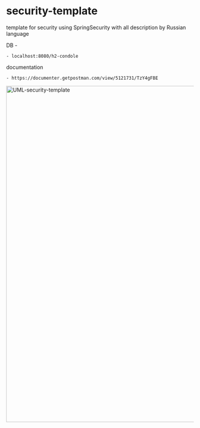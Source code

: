 # security-template
template for security using SpringSecurity with all description by Russian language

DB -

    - localhost:8080/h2-condole

documentation

    - https://documenter.getpostman.com/view/5121731/TzY4gFBE


<img width="905" alt="UML-security-template" src="https://user-images.githubusercontent.com/54761439/120839005-1f2dbe80-c571-11eb-8a34-28678a3a4ddf.png">

